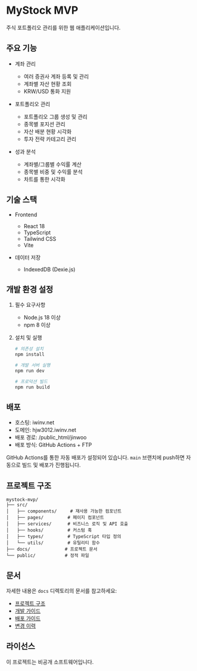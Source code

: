 # MyStock MVP

주식 포트폴리오 관리를 위한 웹 애플리케이션입니다.

## 주요 기능

- 계좌 관리

  - 여러 증권사 계좌 등록 및 관리
  - 계좌별 자산 현황 조회
  - KRW/USD 통화 지원

- 포트폴리오 관리

  - 포트폴리오 그룹 생성 및 관리
  - 종목별 포지션 관리
  - 자산 배분 현황 시각화
  - 투자 전략 카테고리 관리

- 성과 분석
  - 계좌별/그룹별 수익률 계산
  - 종목별 비중 및 수익률 분석
  - 차트를 통한 시각화

## 기술 스택

- Frontend

  - React 18
  - TypeScript
  - Tailwind CSS
  - Vite

- 데이터 저장
  - IndexedDB (Dexie.js)

## 개발 환경 설정

1. 필수 요구사항

   - Node.js 18 이상
   - npm 8 이상

2. 설치 및 실행

   ```bash
   # 의존성 설치
   npm install

   # 개발 서버 실행
   npm run dev

   # 프로덕션 빌드
   npm run build
   ```

## 배포

- 호스팅: iwinv.net
- 도메인: hjw3012.iwinv.net
- 배포 경로: /public_html/jinwoo
- 배포 방식: GitHub Actions + FTP

GitHub Actions를 통한 자동 배포가 설정되어 있습니다. `main` 브랜치에 push하면 자동으로 빌드 및 배포가 진행됩니다.

## 프로젝트 구조

```
mystock-mvp/
├── src/
│   ├── components/     # 재사용 가능한 컴포넌트
│   ├── pages/         # 페이지 컴포넌트
│   ├── services/      # 비즈니스 로직 및 API 호출
│   ├── hooks/         # 커스텀 훅
│   ├── types/         # TypeScript 타입 정의
│   └── utils/         # 유틸리티 함수
├── docs/             # 프로젝트 문서
└── public/           # 정적 파일
```

## 문서

자세한 내용은 `docs` 디렉토리의 문서를 참고하세요:

- [프로젝트 구조](docs/PROJECT_STRUCTURE.md)
- [개발 가이드](docs/DEVELOPMENT.md)
- [배포 가이드](docs/DEPLOYMENT.md)
- [변경 이력](docs/CHANGELOG.md)

## 라이선스

이 프로젝트는 비공개 소프트웨어입니다.
